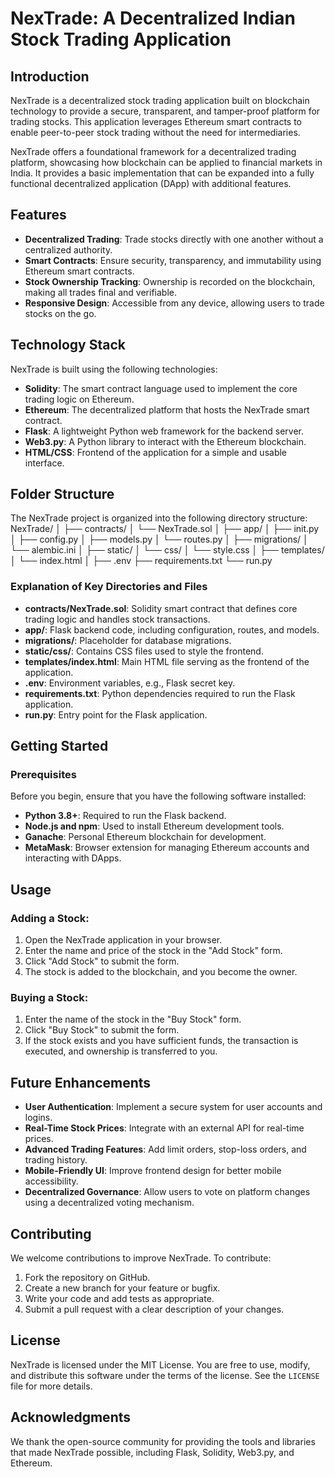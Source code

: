 # NexTrade: A Decentralized Indian Stock Trading Application

## Introduction

NexTrade is a decentralized stock trading application built on blockchain technology to provide a secure, transparent, and tamper-proof platform for trading stocks. This application leverages Ethereum smart contracts to enable peer-to-peer stock trading without the need for intermediaries.

NexTrade offers a foundational framework for a decentralized trading platform, showcasing how blockchain can be applied to financial markets in India. It provides a basic implementation that can be expanded into a fully functional decentralized application (DApp) with additional features.

## Features

- **Decentralized Trading**: Trade stocks directly with one another without a centralized authority.
- **Smart Contracts**: Ensure security, transparency, and immutability using Ethereum smart contracts.
- **Stock Ownership Tracking**: Ownership is recorded on the blockchain, making all trades final and verifiable.
- **Responsive Design**: Accessible from any device, allowing users to trade stocks on the go.

## Technology Stack

NexTrade is built using the following technologies:

- **Solidity**: The smart contract language used to implement the core trading logic on Ethereum.
- **Ethereum**: The decentralized platform that hosts the NexTrade smart contract.
- **Flask**: A lightweight Python web framework for the backend server.
- **Web3.py**: A Python library to interact with the Ethereum blockchain.
- **HTML/CSS**: Frontend of the application for a simple and usable interface.

## Folder Structure

The NexTrade project is organized into the following directory structure:
NexTrade/
│
├── contracts/
│ └── NexTrade.sol
│
├── app/
│ ├── init.py
│ ├── config.py
│ ├── models.py
│ └── routes.py
│
├── migrations/
│ └── alembic.ini
│
├── static/
│ └── css/
│ └── style.css
│
├── templates/
│ └── index.html
│
├── .env
├── requirements.txt
└── run.py



### Explanation of Key Directories and Files

- **contracts/NexTrade.sol**: Solidity smart contract that defines core trading logic and handles stock transactions.
- **app/**: Flask backend code, including configuration, routes, and models.
- **migrations/**: Placeholder for database migrations.
- **static/css/**: Contains CSS files used to style the frontend.
- **templates/index.html**: Main HTML file serving as the frontend of the application.
- **.env**: Environment variables, e.g., Flask secret key.
- **requirements.txt**: Python dependencies required to run the Flask application.
- **run.py**: Entry point for the Flask application.

## Getting Started

### Prerequisites

Before you begin, ensure that you have the following software installed:

- **Python 3.8+**: Required to run the Flask backend.
- **Node.js and npm**: Used to install Ethereum development tools.
- **Ganache**: Personal Ethereum blockchain for development.
- **MetaMask**: Browser extension for managing Ethereum accounts and interacting with DApps.



## Usage

### Adding a Stock:
1. Open the NexTrade application in your browser.
2. Enter the name and price of the stock in the "Add Stock" form.
3. Click "Add Stock" to submit the form.
4. The stock is added to the blockchain, and you become the owner.

### Buying a Stock:
1. Enter the name of the stock in the "Buy Stock" form.
2. Click "Buy Stock" to submit the form.
3. If the stock exists and you have sufficient funds, the transaction is executed, and ownership is transferred to you.

## Future Enhancements
- **User Authentication**: Implement a secure system for user accounts and logins.
- **Real-Time Stock Prices**: Integrate with an external API for real-time prices.
- **Advanced Trading Features**: Add limit orders, stop-loss orders, and trading history.
- **Mobile-Friendly UI**: Improve frontend design for better mobile accessibility.
- **Decentralized Governance**: Allow users to vote on platform changes using a decentralized voting mechanism.

## Contributing

We welcome contributions to improve NexTrade. To contribute:

1. Fork the repository on GitHub.
2. Create a new branch for your feature or bugfix.
3. Write your code and add tests as appropriate.
4. Submit a pull request with a clear description of your changes.

## License

NexTrade is licensed under the MIT License. You are free to use, modify, and distribute this software under the terms of the license. See the `LICENSE` file for more details.

## Acknowledgments

We thank the open-source community for providing the tools and libraries that made NexTrade possible, including Flask, Solidity, Web3.py, and Ethereum.

